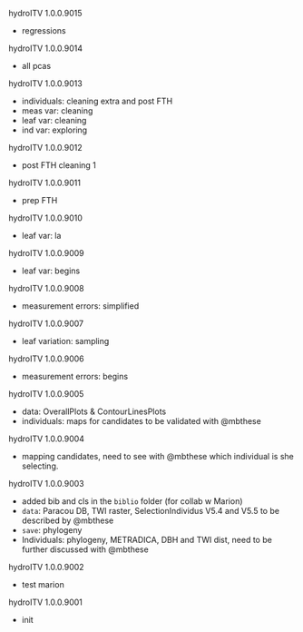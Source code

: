 hydroITV 1.0.0.9015
* regressions

hydroITV 1.0.0.9014
* all pcas

hydroITV 1.0.0.9013
* individuals: cleaning extra and post FTH
* meas var: cleaning
* leaf var: cleaning
* ind var: exploring

hydroITV 1.0.0.9012
* post FTH cleaning 1

hydroITV 1.0.0.9011
* prep FTH

hydroITV 1.0.0.9010
* leaf var: la

hydroITV 1.0.0.9009
* leaf var: begins

hydroITV 1.0.0.9008
* measurement errors: simplified

hydroITV 1.0.0.9007
* leaf variation: sampling

hydroITV 1.0.0.9006
* measurement errors: begins

hydroITV 1.0.0.9005
* data: OverallPlots & ContourLinesPlots
* individuals: maps for candidates to be validated with @mbthese

hydroITV 1.0.0.9004
* mapping candidates, need to see with @mbthese which individual is she selecting.

hydroITV 1.0.0.9003
* added bib and cls in the `biblio` folder (for collab w Marion)
* `data`: Paracou DB, TWI raster, SelectionIndividus V5.4 and V5.5 to be described by @mbthese
* `save`: phylogeny
* Individuals: phylogeny, METRADICA, DBH and TWI dist, need to be further discussed with @mbthese

hydroITV 1.0.0.9002
* test marion

hydroITV 1.0.0.9001 
* init

